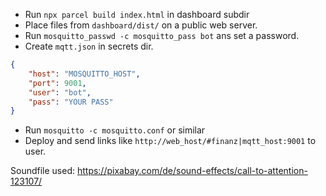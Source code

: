   * Run `npx parcel build index.html` in dashboard subdir
  * Place files from `dashboard/dist/` on a public web server.
  * Run `mosquitto_passwd -c mosquitto_pass bot` ans set a password.
  * Create `mqtt.json` in secrets dir.

```json
{
    "host": "MOSQUITTO_HOST",
    "port": 9001,
    "user": "bot",
    "pass": "YOUR PASS"
}
```

  * Run `mosquitto -c mosquitto.conf` or similar
  * Deploy and send links like `http://web_host/#finanz|mqtt_host:9001` to user.

Soundfile used: https://pixabay.com/de/sound-effects/call-to-attention-123107/